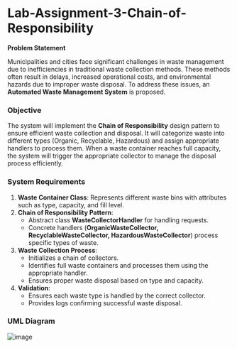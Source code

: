 # Lab-Assignment-3-Chain-of-Responsibility
**Problem Statement**

Municipalities and cities face significant challenges in waste management due to inefficiencies in traditional waste collection methods. These methods often result in delays, increased operational costs, and environmental hazards due to improper waste disposal. To address these issues, an **Automated Waste Management System** is proposed. 

### **Objective**
The system will implement the **Chain of Responsibility** design pattern to ensure efficient waste collection and disposal. It will categorize waste into different types (Organic, Recyclable, Hazardous) and assign appropriate handlers to process them. When a waste container reaches full capacity, the system will trigger the appropriate collector to manage the disposal process efficiently.

### **System Requirements**
1. **Waste Container Class**: Represents different waste bins with attributes such as type, capacity, and fill level.
2. **Chain of Responsibility Pattern**:
   - Abstract class **WasteCollectorHandler** for handling requests.
   - Concrete handlers (**OrganicWasteCollector, RecyclableWasteCollector, HazardousWasteCollector**) process specific types of waste.
3. **Waste Collection Process**:
   - Initializes a chain of collectors.
   - Identifies full waste containers and processes them using the appropriate handler.
   - Ensures proper waste disposal based on type and capacity.
4. **Validation**:
   - Ensures each waste type is handled by the correct collector.
   - Provides logs confirming successful waste disposal.
     
### **UML Diagram**
![image](https://github.com/user-attachments/assets/f7ce0e85-8e11-46f1-881a-ae82b70cd348)
